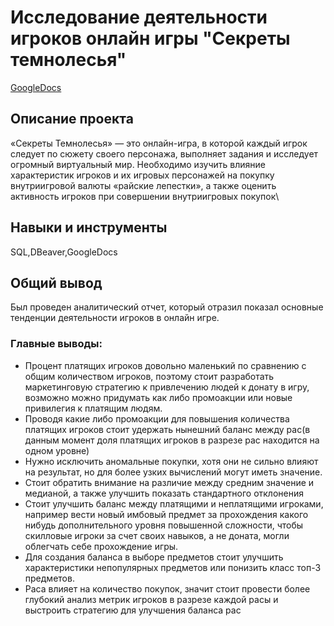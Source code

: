 # Исследование деятельности игроков онлайн игры "Секреты темнолесья"
[GoogleDocs](https://docs.google.com/document/d/1FT4m2H3RztIYljM2nAFJJrPE1_W4JSfOko1eP6oBndI/edit?tab=t.0)
## Описание проекта
«Секреты Темнолесья» — это онлайн-игра, в которой каждый игрок следует по сюжету своего персонажа, выполняет задания и исследует огромный виртуальный мир. Необходимо изучить влияние характеристик игроков и их игровых персонажей на покупку внутриигровой валюты «райские лепестки», а также оценить активность игроков при совершении внутриигровых покупок\
## Навыки и инструменты
SQL,DBeaver,GoogleDocs
## Общий вывод
Был проведен аналитический отчет, который отразил показал основные тенденции деятельности игроков в онлайн игре.
### Главные выводы:
* Процент платящих игроков довольно маленький по сравнению с общим количеством игроков, поэтому стоит разработать маркетинговую стратегию к привлечению людей к донату в игру, возможно можно придумать как либо промоакции или новые привилегия к платящим людям.
* Проводя какие либо промоакции для повышения количества платящих игроков  стоит удержать нынешний  баланс между рас(в данным момент доля платящих игроков в разрезе рас находится на одном уровне)
* Нужно исключить аномальные покупки, хотя они не сильно влияют на результат, но для более узких вычислений могут иметь значение.
* Стоит обратить внимание на различие между средним значение и медианой, а также улучшить показать стандартного отклонения
* Стоит улучшить баланс между платящими и неплатящими игроками, например вести новый имбовый предмет за прохождения какого нибудь дополнительного уровня повышенной сложности, чтобы скилловые игроки за счет своих навыков, а не доната, могли облегчать себе прохождение игры.
* Для создания баланса в выборе предметов стоит улучшить характеристики непопулярных предметов или понизить класс топ-3 предметов.
* Раса влияет на количество покупок, значит стоит провести более глубокий анализ метрик игроков в разрезе каждой расы и выстроить стратегию для улучшения баланса рас

